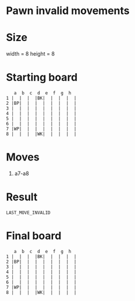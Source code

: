 # Pawn invalid movements

# Size
width = 8
height = 8

# Starting board
```
   a  b  c  d  e  f  g  h
1 |  |  |  |BK|  |  |  |  |
2 |BP|  |  |  |  |  |  |  |
3 |  |  |  |  |  |  |  |  |
4 |  |  |  |  |  |  |  |  |
5 |  |  |  |  |  |  |  |  |
6 |  |  |  |  |  |  |  |  |
7 |WP|  |  |  |  |  |  |  |
8 |  |  |  |WK|  |  |  |  |
```
# Moves
1. a7-a8


# Result
`LAST_MOVE_INVALID`

# Final board
```
   a  b  c  d  e  f  g  h
1 |  |  |  |BK|  |  |  |  |
2 |BP|  |  |  |  |  |  |  |
3 |  |  |  |  |  |  |  |  |
4 |  |  |  |  |  |  |  |  |
5 |  |  |  |  |  |  |  |  |
6 |  |  |  |  |  |  |  |  |
7 |WP|  |  |  |  |  |  |  |
8 |  |  |  |WK|  |  |  |  |
```